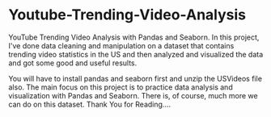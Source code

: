 # Youtube-Trending-Video-Analysis
YouTube Trending Video Analysis with Pandas and Seaborn.
In this project, I've done data cleaning and manipulation on a dataset that contains trending
video statistics in the US and then analyzed and visualized the data and got some good and useful results.

You will have to install pandas and seaborn first and unzip the USVideos file also.
The main focus on this project is to practice data analysis and visualization with Pandas and Seaborn.
There is, of course, much more we can do on this dataset.
Thank You for Reading....
